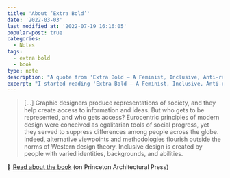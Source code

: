 ```yaml
---
title: 'About ‘Extra Bold’'
date: '2022-03-03'
last_modified_at: '2022-07-19 16:16:05'
popular-post: true
categories:
  - Notes
tags:
  - extra bold
  - book
type: note
description: "A quote from 'Extra Bold – A Feminist, Inclusive, Anti-racist, Nonbinary Field Guide for Graphic Designers'."
excerpt: "I started reading 'Extra Bold – A Feminist, Inclusive, Anti-racist, Nonbinary Field Guide for Graphic Designers'."
---
```

> [...] Graphic designers produce representations of society, and they help create access to information and ideas. But who gets to be represented, and who gets access? Eurocentric principles of modern design were conceived as egalitarian tools of social progress, yet they served to suppress differences among people across the globe. Indeed, alternative viewpoints and methodologies flourish outside the norms of Western design theory. Inclusive design is created by people with varied identities, backgrounds, and abilities.

<p class="detached">🔗 <a href="https://papress.com/products/extra-bold" title="Check the book">Read about the book</a> (on Princeton Architectural Press)</p>